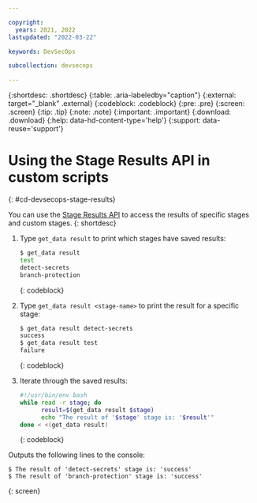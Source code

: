 ```yaml
---

copyright:
  years: 2021, 2022
lastupdated: "2022-03-22"

keywords: DevSecOps

subcollection: devsecops

---
```


{:shortdesc: .shortdesc}
{:table: .aria-labeledby="caption"}
{:external: target="_blank" .external}
{:codeblock: .codeblock}
{:pre: .pre}
{:screen: .screen}
{:tip: .tip}
{:note: .note}
{:important: .important}
{:download: .download}
{:help: data-hd-content-type='help'}
{:support: data-reuse='support'}

# Using the Stage Results API in custom scripts
{: #cd-devsecops-stage-results}

You can use the [Stage Results API](/docs/devsecops?topic=devsecops-custom-scripts) to access the results of specific stages and custom stages.
{: shortdesc}

1. Type `get_data result` to print which stages have saved results:

   ```bash
   $ get_data result
   test
   detect-secrets
   branch-protection
   ```
   {: codeblock}

1. Type `get_data result <stage-name>` to print the result for a specific stage:

   ```bash
   $ get_data result detect-secrets
   success
   $ get_data result test
   failure
   ```
   {: codeblock}

1. Iterate through the saved results:

   ```bash
   #!/usr/bin/env bash
   while read -r stage; do
         result=$(get_data result $stage)
         echo "The result of '$stage' stage is: '$result'"
   done < <(get_data result)
   ```
   {: codeblock}

Outputs the following lines to the console:

   ```text
   $ The result of 'detect-secrets' stage is: 'success'
   $ The result of 'branch-protection' stage is: 'success'
   ```
   {: screen}
